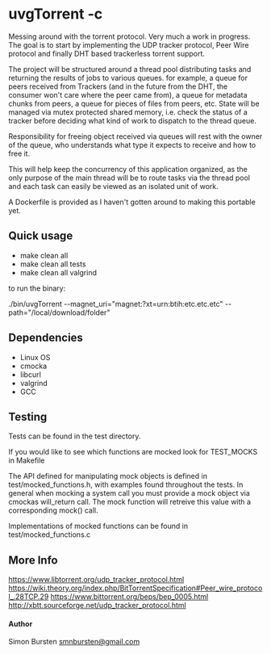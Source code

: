 # uvgTorrent -c

Messing around with the torrent protocol. Very much a work in progress. The goal is to start by implementing the UDP tracker protocol, Peer Wire protocol and finally DHT based trackerless torrent support.

The project will be structured around a thread pool distributing tasks and returning the results of jobs to various queues. for example, a queue for peers received from Trackers (and in the future from the DHT, the consumer won't care where the peer came from), a queue for metadata chunks from peers, a queue for pieces of files from peers, etc.
State will be managed via mutex protected shared memory, i.e. check the status of a tracker before deciding what kind of work to dispatch to the thread queue.

Responsibility for freeing object received via queues will rest with the owner of the queue, who understands what type it expects to receive and how to free it.

This will help keep the concurrency of this application organized, as the only purpose of the main thread will be to route tasks via the thread pool and each task can easily be viewed as an isolated unit of work.

A Dockerfile is provided as I haven't gotten around to making this portable yet.
## Quick usage

* make clean all
* make clean all tests
* make clean all valgrind

to run the binary:

./bin/uvgTorrent --magnet_uri="magnet:?xt=urn:btih:etc.etc.etc" --path="/local/download/folder"

## Dependencies

- Linux OS
- cmocka
- libcurl
- valgrind
- GCC

## Testing
Tests can be found in the test directory. 

If you would like to see which functions are mocked look for TEST_MOCKS in Makefile

The API defined for manipulating mock objects is defined in test/mocked_functions.h, with examples found throughout the tests. In general when mocking a system call you must provide a mock object via cmockas will_return call. The mock function will retreive this value with a corresponding mock() call. 

Implementations of mocked functions can be found in test/mocked_functions.c


## More Info

https://www.libtorrent.org/udp_tracker_protocol.html
https://wiki.theory.org/index.php/BitTorrentSpecification#Peer_wire_protocol_.28TCP.29
https://www.bittorrent.org/beps/bep_0005.html
http://xbtt.sourceforge.net/udp_tracker_protocol.html


#### Author

Simon Bursten <smnbursten@gmail.com>

